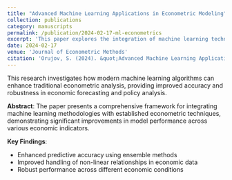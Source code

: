 ```yaml
---
title: "Advanced Machine Learning Applications in Econometric Modeling"
collection: publications
category: manuscripts
permalink: /publication/2024-02-17-ml-econometrics
excerpt: 'This paper explores the integration of machine learning techniques with traditional econometric methods for improved predictive modeling.'
date: 2024-02-17
venue: 'Journal of Econometric Methods'
citation: 'Orujov, S. (2024). &quot;Advanced Machine Learning Applications in Econometric Modeling.&quot; <i>Journal of Econometric Methods</i>.'
---
```


This research investigates how modern machine learning algorithms can enhance traditional econometric analysis, providing improved accuracy and robustness in economic forecasting and policy analysis.

**Abstract**: The paper presents a comprehensive framework for integrating machine learning methodologies with established econometric techniques, demonstrating significant improvements in model performance across various economic indicators.

**Key Findings**:
- Enhanced predictive accuracy using ensemble methods
- Improved handling of non-linear relationships in economic data
- Robust performance across different economic conditions
